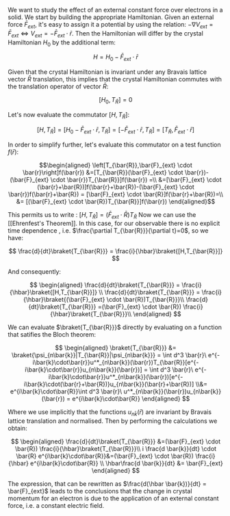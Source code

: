 We want to study the effect of an external constant force over electrons in a solid.
We start by building the appropriate Hamiltonian.
Given an external force $\bar{F}_{ext}$, it's easy to assign it a potential by using the relation: $-\nabla V_{ext}=\bar{F}_{ext}\iff V_{ext}=-\bar{F}_{ext} \cdot \bar{r}$.
Then the Hamiltonian will differ by the crystal Hamiltonian $H_0$ by the additional term:

$$ H = H_0 -\bar{F}_{ext} \cdot \bar{r}$$

Given that the crystal Hamiltonian is invariant under any Bravais lattice vector $\bar{R}$ translation, this implies that the crystal Hamiltonian commutes with the translation operator of vector $\bar{R}$:

$$ [H_0, T_{\bar{R}}]=0 $$

Let's now evaluate the commutator $[H, T_{\bar{R}}]$:

$$[H, T_{\bar{R}}]=[H_0-\bar{F}_{ext} \cdot \bar{r}, T_{\bar{R}}] = [-\bar{F}_{ext} \cdot \bar{r}, T_{\bar{R}}] = [T_{\bar{R}},\bar{F}_{ext} \cdot \bar{r}] $$

In order to simplify further, let's evaluate this commutator on a test function $f(\bar{r})$:

$$\begin{aligned}  
\left[T_{\bar{R}},\bar{F}_{ext} \cdot \bar{r}\right]f(\bar{r}) &=[T_{\bar{R}}(\bar{F}_{ext} \cdot \bar{r})-(\bar{F}_{ext} \cdot \bar{r})T_{\bar{R}}]f(\bar{r}) =\\
&=[\bar{F}_{ext} \cdot (\bar{r}+\bar{R})]f(\bar{r}+\bar{R})-(\bar{F}_{ext} \cdot \bar{r})f(\bar{r}+\bar{R}) = [\bar{F}_{ext} \cdot \bar{R}]f(\bar{r}+\bar{R})=\\ &= [(\bar{F}_{ext} \cdot \bar{R})T_{\bar{R}}]f(\bar{r})  \end{aligned}$$

This permits us to write : $[H, T_{\bar{R}}]=(\bar{F}_{ext} \cdot \bar{R})T_{\bar{R}}$
Now we can use the [[Ehrenfest's Theorem]]. In this case, for our observable there is no explicit time dependence , i.e. $\frac{\partial T_{\bar{R}}}{\partial t}=0$, so we have:

$$ \frac{d}{dt}\braket{T_{\bar{R}}} = \frac{i}{\hbar}\braket{[H,T_{\bar{R}}]} $$

And consequently:

$$ 
\begin{aligned}
\frac{d}{dt}\braket{T_{\bar{R}}} = \frac{i}{\hbar}\braket{[H,T_{\bar{R}}]} \\
\frac{d}{dt}\braket{T_{\bar{R}}} = \frac{i}{\hbar}\braket{(\bar{F}_{ext} \cdot \bar{R})T_{\bar{R}}}\\
\frac{d}{dt}\braket{T_{\bar{R}}} =(\bar{F}_{ext} \cdot \bar{R}) \frac{i}{\hbar}\braket{T_{\bar{R}}}\\
\end{aligned}
$$

We can evaluate $\braket{T_{\bar{R}}}$ directly by evaluating on a function that satifies the Bloch theorem:

$$
\begin{aligned} \braket{T_{\bar{R}}} &= \braket{\psi_{n\bar{k}}|T_{\bar{R}}|\psi_{n\bar{k}}} = \int d^3 \bar{r}\ e^{-i\bar{k}\cdot\bar{r}}u^*_{n\bar{k}}(\bar{r})T_{\bar{R}}[e^{-i\bar{k}\cdot\bar{r}}u_{n\bar{k}}(\bar{r})] = \int d^3 \bar{r}\ e^{-i\bar{k}\cdot\bar{r}}u^*_{n\bar{k}}(\bar{r})[e^{-i\bar{k}\cdot(\bar{r}+\bar{R})}u_{n\bar{k}}(\bar{r}+\bar{R})] \\&= e^{i\bar{k}\cdot\bar{R}}\int d^3 \bar{r}\ u^*_{n\bar{k}}(\bar{r})u_{n\bar{k}}(\bar{r}) = e^{i\bar{k}\cdot\bar{R}}
\end{aligned}
$$

Where we use implicitly that the functions $u_{n\bar{k}}(\bar{r})$ are invariant by Bravais lattice translation and normalised.
Then by performing the calculations we obtain:

$$ 
\begin{aligned}
\frac{d}{dt}\braket{T_{\bar{R}}} &=(\bar{F}_{ext} \cdot \bar{R}) \frac{i}{\hbar}\braket{T_{\bar{R}}}\\
i \frac{d \bar{k}}{dt} \cdot \bar{R} e^{i\bar{k}\cdot\bar{R}}&=(\bar{F}_{ext} \cdot \bar{R}) \frac{i}{\hbar} e^{i\bar{k}\cdot\bar{R}} \\
\hbar\frac{d \bar{k}}{dt} &= \bar{F}_{ext}
\end{aligned}
$$

The expression, that can be rewritten as $\frac{d(\hbar \bar{k})}{dt} = \bar{F}_{ext}$ leads to the conclusions that the change in crystal momentum for an electron is due to the application of an external constant force, i.e. a constant electric field.
